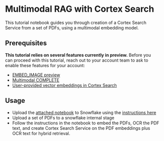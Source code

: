 # Multimodal RAG with Cortex Search

This tutorial notebook guides you through creation of a Cortex Search Service from a set of PDFs, using a multimodal embedding model.

## Prerequisites
**This tutorial relies on several features currently in preview.** Before you can proceed with this tutorial, reach out to your account team to ask to enable these features for your account:
  - [EMBED_IMAGE preview](https://docs.snowflake.com/LIMITEDACCESS/sql-reference/functions/embed_image_1024)
  - [Multimodal COMPLETE](https://docs.snowflake.com/LIMITEDACCESS/snowflake-cortex/image-support)
  - [User-provided vector embeddings in Cortex Search](https://docs.snowflake.com/LIMITEDACCESS/cortex-search/user-provided-vectors)

## Usage
- Upload the [attached notebook](examples/08_multimodal_rag/cortex_search_mulitmodal.ipynb) to Snowflake using the [instructions here](https://docs.snowflake.com/en/user-guide/ui-snowsight/notebooks-create#create-a-new-notebook)
- Upload a set of PDFs to a snowflake internal stage
- Follow the instructions in the notebook to embed the PDFs, OCR the PDF text, and create Cortex Search Service on the PDF embeddings plus OCR text for hybrid retrieval.
